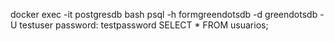 docker exec -it postgresdb bash
psql -h formgreendotsdb -d greendotsdb -U testuser 
password: testpassword
SELECT * FROM usuarios;
